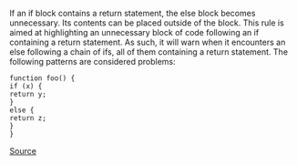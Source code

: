 If an if block contains a return statement, the else block becomes unnecessary. Its contents can be placed outside of the block.
This rule is aimed at highlighting an unnecessary block of code following an if containing a return statement. As such, it will warn when it encounters an else following a chain of ifs, all of them containing a return statement.
The following patterns are considered problems:

```
function foo() {
if (x) {
return y;
}
else {
return z;
}
}

```

[Source](http://eslint.org/docs/rules/no-else-return)
